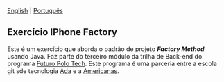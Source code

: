 [English](README.md) | [Português](README.pt-br.md)

## Exercício IPhone Factory

Este é um exercício que aborda o padrão de projeto ***Factory Method*** usando Java. Faz parte do terceiro módulo da trilha de
Back-end do programa [Futuro Polo Tech](https://polotech.americanas.io/). Este programa é uma parceria entre a escola
git sde tecnologia [Ada](https://ada.tech/sou-aluno) e a [Americanas](https://carreiras.americanas.com/).
